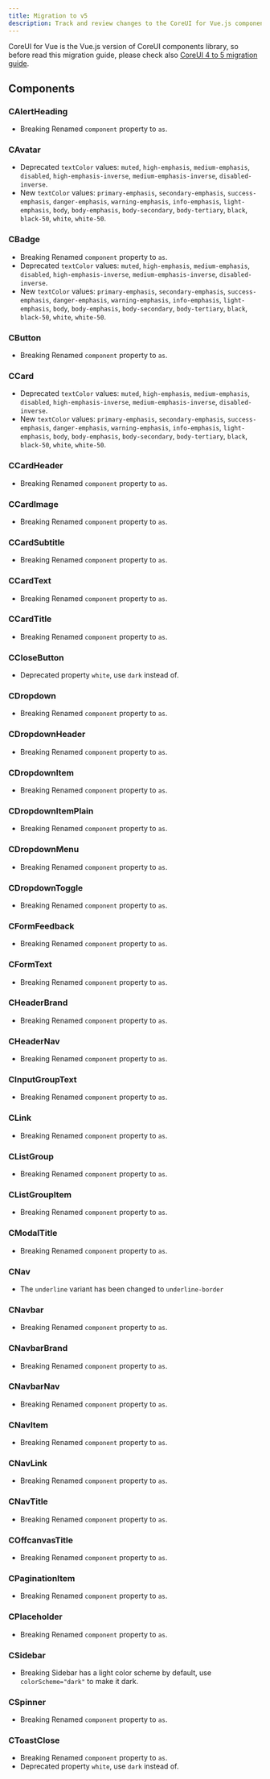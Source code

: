 ```yaml
---
title: Migration to v5
description: Track and review changes to the CoreUI for Vue.js components to help you migrate from v4 to v5.
---
```


CoreUI for Vue is the Vue.js version of CoreUI components library, so before read this migration guide, please check also [CoreUI 4 to 5 migration guide](https://coreui.io/docs/migration/v5/).

## Components

### CAlertHeading

- <span class="badge bg-danger">Breaking</span> Renamed `component` property to `as`.

### CAvatar

- Deprecated `textColor` values: `muted`, `high-emphasis`, `medium-emphasis`, `disabled`, `high-emphasis-inverse`, `medium-emphasis-inverse`, `disabled-inverse`.
- New `textColor` values: `primary-emphasis`, `secondary-emphasis`, `success-emphasis`, `danger-emphasis`, `warning-emphasis`, `info-emphasis`, `light-emphasis`, `body`, `body-emphasis`, `body-secondary`, `body-tertiary`, `black`, `black-50`, `white`, `white-50`.

### CBadge

- <span class="badge bg-danger">Breaking</span> Renamed `component` property to `as`.
- Deprecated `textColor` values: `muted`, `high-emphasis`, `medium-emphasis`, `disabled`, `high-emphasis-inverse`, `medium-emphasis-inverse`, `disabled-inverse`.
- New `textColor` values: `primary-emphasis`, `secondary-emphasis`, `success-emphasis`, `danger-emphasis`, `warning-emphasis`, `info-emphasis`, `light-emphasis`, `body`, `body-emphasis`, `body-secondary`, `body-tertiary`, `black`, `black-50`, `white`, `white-50`.

### CButton

- <span class="badge bg-danger">Breaking</span> Renamed `component` property to `as`.

### CCard

- Deprecated `textColor` values: `muted`, `high-emphasis`, `medium-emphasis`, `disabled`, `high-emphasis-inverse`, `medium-emphasis-inverse`, `disabled-inverse`.
- New `textColor` values: `primary-emphasis`, `secondary-emphasis`, `success-emphasis`, `danger-emphasis`, `warning-emphasis`, `info-emphasis`, `light-emphasis`, `body`, `body-emphasis`, `body-secondary`, `body-tertiary`, `black`, `black-50`, `white`, `white-50`.

### CCardHeader

- <span class="badge bg-danger">Breaking</span> Renamed `component` property to `as`.

### CCardImage

- <span class="badge bg-danger">Breaking</span> Renamed `component` property to `as`.

### CCardSubtitle

- <span class="badge bg-danger">Breaking</span> Renamed `component` property to `as`.

### CCardText

- <span class="badge bg-danger">Breaking</span> Renamed `component` property to `as`.

### CCardTitle

- <span class="badge bg-danger">Breaking</span> Renamed `component` property to `as`.

### CCloseButton

- Deprecated property `white`, use `dark` instead of.

### CDropdown

- <span class="badge bg-danger">Breaking</span> Renamed `component` property to `as`.

### CDropdownHeader

- <span class="badge bg-danger">Breaking</span> Renamed `component` property to `as`.

### CDropdownItem

- <span class="badge bg-danger">Breaking</span> Renamed `component` property to `as`.

### CDropdownItemPlain

- <span class="badge bg-danger">Breaking</span> Renamed `component` property to `as`.

### CDropdownMenu

- <span class="badge bg-danger">Breaking</span> Renamed `component` property to `as`.

### CDropdownToggle

- <span class="badge bg-danger">Breaking</span> Renamed `component` property to `as`.

### CFormFeedback

- <span class="badge bg-danger">Breaking</span> Renamed `component` property to `as`.

### CFormText

- <span class="badge bg-danger">Breaking</span> Renamed `component` property to `as`.

### CHeaderBrand

- <span class="badge bg-danger">Breaking</span> Renamed `component` property to `as`.

### CHeaderNav

- <span class="badge bg-danger">Breaking</span> Renamed `component` property to `as`.

### CInputGroupText

- <span class="badge bg-danger">Breaking</span> Renamed `component` property to `as`.

### CLink

- <span class="badge bg-danger">Breaking</span> Renamed `component` property to `as`.

### CListGroup

- <span class="badge bg-danger">Breaking</span> Renamed `component` property to `as`.

### CListGroupItem

- <span class="badge bg-danger">Breaking</span> Renamed `component` property to `as`.

### CModalTitle

- <span class="badge bg-danger">Breaking</span> Renamed `component` property to `as`.

### CNav

- The `underline` variant has been changed to `underline-border`

### CNavbar

- <span class="badge bg-danger">Breaking</span> Renamed `component` property to `as`.

### CNavbarBrand

- <span class="badge bg-danger">Breaking</span> Renamed `component` property to `as`.

### CNavbarNav

- <span class="badge bg-danger">Breaking</span> Renamed `component` property to `as`.

### CNavItem

- <span class="badge bg-danger">Breaking</span> Renamed `component` property to `as`.

### CNavLink

- <span class="badge bg-danger">Breaking</span> Renamed `component` property to `as`.

### CNavTitle

- <span class="badge bg-danger">Breaking</span> Renamed `component` property to `as`.

### COffcanvasTitle

- <span class="badge bg-danger">Breaking</span> Renamed `component` property to `as`.

### CPaginationItem

- <span class="badge bg-danger">Breaking</span> Renamed `component` property to `as`.

### CPlaceholder

- <span class="badge bg-danger">Breaking</span> Renamed `component` property to `as`.

### CSidebar

- <span class="badge bg-danger">Breaking</span> Sidebar has a light color scheme by default, use `colorScheme="dark"` to make it dark.

### CSpinner

- <span class="badge bg-danger">Breaking</span> Renamed `component` property to `as`.

### CToastClose

- <span class="badge bg-danger">Breaking</span> Renamed `component` property to `as`.
- Deprecated property `white`, use `dark` instead of.
